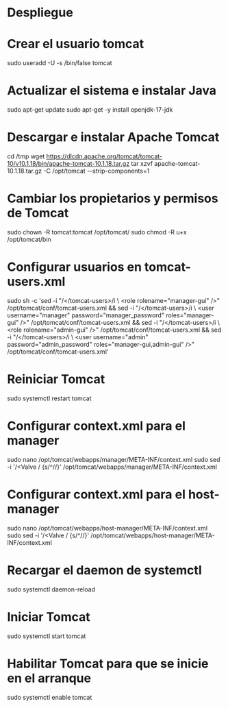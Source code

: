 # Despliegue

# Crear el usuario tomcat
sudo useradd -U -s /bin/false tomcat

# Actualizar el sistema e instalar Java
sudo apt-get update
sudo apt-get -y install openjdk-17-jdk

# Descargar e instalar Apache Tomcat
cd /tmp
wget https://dlcdn.apache.org/tomcat/tomcat-10/v10.1.18/bin/apache-tomcat-10.1.18.tar.gz
tar xzvf apache-tomcat-10.1.18.tar.gz -C /opt/tomcat --strip-components=1

# Cambiar los propietarios y permisos de Tomcat
sudo chown -R tomcat:tomcat /opt/tomcat/
sudo chmod -R u+x /opt/tomcat/bin

# Configurar usuarios en tomcat-users.xml
sudo sh -c 'sed -i "/<\/tomcat-users>/i \  <role rolename=\"manager-gui\" />" /opt/tomcat/conf/tomcat-users.xml && sed -i "/<\/tomcat-users>/i \  <user username=\"manager\" password=\"manager_password\" roles=\"manager-gui\" />" /opt/tomcat/conf/tomcat-users.xml && sed -i "/<\/tomcat-users>/i \  <role rolename=\"admin-gui\" />" /opt/tomcat/conf/tomcat-users.xml && sed -i "/<\/tomcat-users>/i \  <user username=\"admin\" password=\"admin_password\" roles=\"manager-gui,admin-gui\" />" /opt/tomcat/conf/tomcat-users.xml'

# Reiniciar Tomcat
sudo systemctl restart tomcat

# Configurar context.xml para el manager
sudo nano /opt/tomcat/webapps/manager/META-INF/context.xml
sudo sed -i '/<Valve / {s/^/<!-- /; n; s/$/ -->/}' /opt/tomcat/webapps/manager/META-INF/context.xml

# Configurar context.xml para el host-manager
sudo nano /opt/tomcat/webapps/host-manager/META-INF/context.xml
sudo sed -i '/<Valve / {s/^/<!-- /; n; s/$/ -->/}' /opt/tomcat/webapps/host-manager/META-INF/context.xml

# Recargar el daemon de systemctl
sudo systemctl daemon-reload

# Iniciar Tomcat
sudo systemctl start tomcat

# Habilitar Tomcat para que se inicie en el arranque
sudo systemctl enable tomcat
